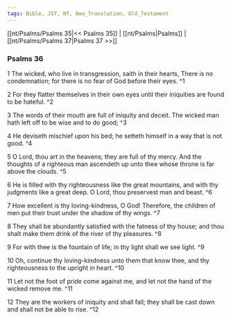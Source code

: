 ```yaml
---
tags: Bible, JST, NT, New_Translation, Old_Testament
---
```


[[nt/Psalms/Psalms 35|<< Psalms 35]] | [[nt/Psalms|Psalms]] | [[nt/Psalms/Psalms 37|Psalms 37 >>]]

### Psalms 36

1 The wicked, who live in transgression, saith in their hearts, There is no condemnation; for there is no fear of God before their eyes.  ^1

2 For they flatter themselves in their own eyes until their iniquities are found to be hateful.  ^2

3 The words of their mouth are full of iniquity and deceit. The wicked man hath left off to be wise and to do good;  ^3

4 He deviseth mischief upon his bed; he setteth himself in a way that is not good.  ^4

5 O Lord, thou art in the heavens; they are full of thy mercy. And the thoughts of a righteous man ascendeth up unto thee whose throne is far above the clouds.  ^5

6 He is filled with thy righteousness like the great mountains, and with thy judgments like a great deep. O Lord, thou preservest man and beast.  ^6

7 How excellent is thy loving-kindness, O God! Therefore, the children of men put their trust under the shadow of thy wings.  ^7

8 They shall be abundantly satisfied with the fatness of thy house; and thou shalt make them drink of the river of thy pleasures.  ^8

9 For with thee is the fountain of life; in thy light shall we see light.  ^9

10 Oh, continue thy loving-kindness unto them that know thee, and thy righteousness to the upright in heart.  ^10

11 Let not the foot of pride come against me, and let not the hand of the wicked remove me.  ^11

12 They are the workers of iniquity and shall fall; they shall be cast down and shall not be able to rise.  ^12

 
